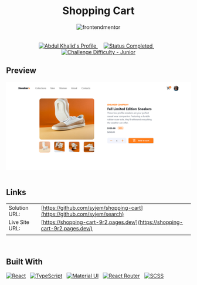 <div align="center">

# Shopping Cart

<img src="https://www.frontendmentor.io/static/images/logo-mobile.svg" alt="frontendmentor" width="80">

</div>

<br>

<br>

<div align="center">

  <a href="https://www.frontendmentor.io/profile/syjem">
    <img src="https://img.shields.io/badge/Profile-syjem-FFCC70?style=for-the-badge&logo=frontendmentor" alt="Abdul Khalid's Profile">
  </a> &nbsp;&nbsp;&nbsp;
  <!-- Status -->
  <a href="#">
    <img src="https://img.shields.io/badge/Status-Completed-00CE80?style=for-the-badge" alt="Status Completed">
  </a> &nbsp;&nbsp;&nbsp;

  <!-- Difficulty -->
  <a href="https://www.frontendmentor.io/challenges?difficulties=3"  >
    <img src="https://img.shields.io/badge/Difficulty-Intermediate-EE9322?style=for-the-badge&logo=frontendmentor" alt="Challenge Difficulty - Junior">
  </a>

</div>

## **Preview**

<div align='center'>
    <img src="./public/shopping-cart.png" alt="Project Preview">
</div>

<br>

## **Links**

  |                |                                                                      |
  | :------------- | :------------------------------------------------------------------- |
  | Solution URL:  | [https://github.com/syjem/shopping-cart](https://github.com/syjem/search)   |
  | Live Site URL: | [https://shopping-cart-9r2.pages.dev/](https://shopping-cart-9r2.pages.dev/) |
  |                |                                                                      |

<br>

## **Built With**

[![React](https://img.shields.io/badge/React-20232A?style=for-the-badge&logo=react&logoColor=61DAFB)](https://react.dev/) &nbsp; [![TypeScript](https://img.shields.io/badge/TypeScript-007ACC?style=for-the-badge&logo=typescript&logoColor=white)](https://www.typescriptlang.org/) &nbsp; [![Material UI](https://img.shields.io/badge/Material--UI-0081CB?style=for-the-badge&logo=material-ui&logoColor=white)](https://mui.com/) &nbsp; [![React Router](https://img.shields.io/badge/React_Router-CA4245?style=for-the-badge&logo=react-router&logoColor=white)](https://reactrouter.com/en/main) &nbsp; [![SCSS](https://img.shields.io/badge/Sass-CC6699?style=for-the-badge&logo=sass&logoColor=white)](https://sass-lang.com/)

<br>